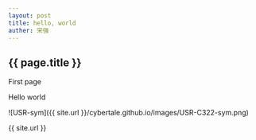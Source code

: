 ```yaml
---
layout: post
title: hello, world
auther: 宋强
---
```


<h2>{{ page.title }}</h2>

<p>First page</p>

<p>Hello world</p>

![USR-sym]({{ site.url }}/cybertale.github.io/images/USR-C322-sym.png)

<p>{{ site.url }}</p>